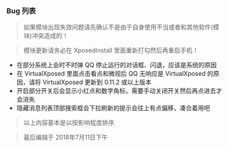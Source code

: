 ### Bug 列表

> 如果模块出现失效问题请先确认不是由于自身使用不当或者和其他软件(模块)冲突造成的！

> 模块更新请务必在 XposedInstall 里面重新打勾然后再重启手机！

* 在部分系统上会时不时弹 QQ 停止运行的对话框、闪退，应该是系统的原因
* 在 VirtualXposed 里面点击看点和微视后 QQ 无响应是 VirtualXposed 的原因，请将 VirtualXposed 更新到 0.11.2 或以上版本
* 开启部分开关后会显示小红点和数字角标，需要手动关闭开关然后再点进去才会消失
* 隐藏消息列表顶部搜索框会下拉刷新的提示会往上有点偏移，凑合着用吧

> 以上内容基本是以按影响程度排序

> 最后编辑于 2018年7月11日下午
